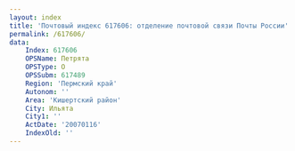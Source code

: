 ```yaml
---
layout: index
title: 'Почтовый индекс 617606: отделение почтовой связи Почты России'
permalink: /617606/
data:
    Index: 617606
    OPSName: Петрята
    OPSType: О
    OPSSubm: 617489
    Region: 'Пермский край'
    Autonom: ''
    Area: 'Кишертский район'
    City: Ильята
    City1: ''
    ActDate: '20070116'
    IndexOld: ''
---
```


